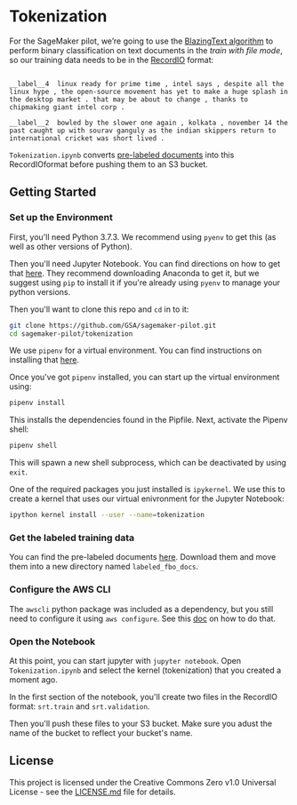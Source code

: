 # Tokenization

For the SageMaker pilot, we’re going to use the [BlazingText algorithm](https://docs.aws.amazon.com/sagemaker/latest/dg/blazingtext.html) to perform binary classification on text documents in the *train with file mode*, so our training data needs to be in the [RecordIO](https://docs.aws.amazon.com/sagemaker/latest/dg/blazingtext.html#bt-inputoutput) format:

```

__label__4  linux ready for prime time , intel says , despite all the linux hype , the open-source movement has yet to make a huge splash in the desktop market . that may be about to change , thanks to chipmaking giant intel corp .

__label__2  bowled by the slower one again , kolkata , november 14 the past caught up with sourav ganguly as the indian skippers return to international cricket was short lived . 
```

`Tokenization.ipynb` converts [pre-labeled documents](https://drive.google.com/drive/folders/1jSlRzeZuKj4RRUrgrjXoVcQXsrMtZfB4) into this RecordIOformat before pushing them to an S3 bucket.

## Getting Started

### Set up the Environment

First, you'll need Python 3.7.3. We recommend using `pyenv` to get this (as well as other versions of Python).

Then you'll need Jupyter Notebook. You can find directions on how to get that [here](https://jupyter.org/install). They recommend downloading Anaconda to get it, but we suggest using `pip` to install it if you're already using `pyenv` to manage your python versions.

Then you'll want to clone this repo and `cd` in to it:

```bash
git clone https://github.com/GSA/sagemaker-pilot.git
cd sagemaker-pilot/tokenization
```

We use `pipenv` for a virtual environment. You can find instructions on installing that [here](https://pipenv.readthedocs.io/en/latest/install/#installing-pipenv).

Once you've got `pipenv` installed, you can start up the virtual environment using:

```bash
pipenv install
```

This installs the dependencies found in the Pipfile. Next, activate the Pipenv shell:

```bash
pipenv shell
```

This will spawn a new shell subprocess, which can be deactivated by using `exit`.

One of the required packages you just installed is `ipykernel`. We use this to create a kernel that uses our virtual enivronment for the Jupyter Notebook:

```bash
ipython kernel install --user --name=tokenization
```

### Get the labeled training data

You can find the pre-labeled documents [here](https://drive.google.com/drive/folders/1jSlRzeZuKj4RRUrgrjXoVcQXsrMtZfB4). Download them and move them into a new directory named `labeled_fbo_docs`.


### Configure the AWS CLI
The `awscli` python package was included as a dependency, but you still need to configure it using `aws configure`. See this [doc](https://docs.aws.amazon.com/cli/latest/userguide/cli-chap-configure.html#cli-quick-configuration) on how to do that.


### Open the Notebook
At this point, you can start jupyter with `jupyter notebook`. Open `Tokenization.ipynb` and select the kernel (tokenization) that you created a moment ago. 

In the first section of the notebook, you'll create two files in the RecordIO format:  `srt.train` and `srt.validation`.

Then you'll push these files to your S3 bucket. Make sure you adust the name of the bucket to reflect your bucket's name.

## License

This project is licensed under the Creative Commons Zero v1.0 Universal License - see the [LICENSE.md](https://github.com/GSA/sagemaker-pilot/blob/master/LICENSE) file for details.

